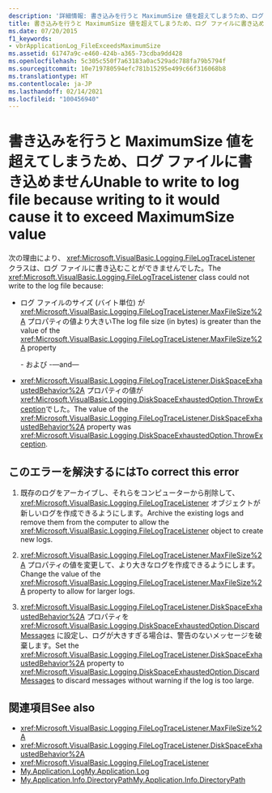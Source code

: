 ```yaml
---
description: '詳細情報: 書き込みを行うと MaximumSize 値を超えてしまうため、ログ ファイルに書き込めません'
title: 書き込みを行うと MaximumSize 値を超えてしまうため、ログ ファイルに書き込めません
ms.date: 07/20/2015
f1_keywords:
- vbrApplicationLog_FileExceedsMaximumSize
ms.assetid: 61747a9c-e460-424b-a365-73cdba9dd428
ms.openlocfilehash: 5c305c550f7a63183a0ac529adc788fa79b5794f
ms.sourcegitcommit: 10e719780594efc781b15295e499c66f316068b8
ms.translationtype: HT
ms.contentlocale: ja-JP
ms.lasthandoff: 02/14/2021
ms.locfileid: "100456940"
---
```

# <a name="unable-to-write-to-log-file-because-writing-to-it-would-cause-it-to-exceed-maximumsize-value"></a><span data-ttu-id="95de9-103">書き込みを行うと MaximumSize 値を超えてしまうため、ログ ファイルに書き込めません</span><span class="sxs-lookup"><span data-stu-id="95de9-103">Unable to write to log file because writing to it would cause it to exceed MaximumSize value</span></span>

<span data-ttu-id="95de9-104">次の理由により、 <xref:Microsoft.VisualBasic.Logging.FileLogTraceListener> クラスは、ログ ファイルに書き込むことができませんでした。</span><span class="sxs-lookup"><span data-stu-id="95de9-104">The <xref:Microsoft.VisualBasic.Logging.FileLogTraceListener> class could not write to the log file because:</span></span>  
  
- <span data-ttu-id="95de9-105">ログ ファイルのサイズ (バイト単位) が <xref:Microsoft.VisualBasic.Logging.FileLogTraceListener.MaxFileSize%2A> プロパティの値より大きい</span><span class="sxs-lookup"><span data-stu-id="95de9-105">The log file size (in bytes) is greater than the value of the <xref:Microsoft.VisualBasic.Logging.FileLogTraceListener.MaxFileSize%2A> property</span></span>  
  
     <span data-ttu-id="95de9-106">- および -</span><span class="sxs-lookup"><span data-stu-id="95de9-106">—and—</span></span>  
  
- <span data-ttu-id="95de9-107"><xref:Microsoft.VisualBasic.Logging.FileLogTraceListener.DiskSpaceExhaustedBehavior%2A> プロパティの値が <xref:Microsoft.VisualBasic.Logging.DiskSpaceExhaustedOption.ThrowException>でした。</span><span class="sxs-lookup"><span data-stu-id="95de9-107">The value of the <xref:Microsoft.VisualBasic.Logging.FileLogTraceListener.DiskSpaceExhaustedBehavior%2A> property was <xref:Microsoft.VisualBasic.Logging.DiskSpaceExhaustedOption.ThrowException>.</span></span>  
  
## <a name="to-correct-this-error"></a><span data-ttu-id="95de9-108">このエラーを解決するには</span><span class="sxs-lookup"><span data-stu-id="95de9-108">To correct this error</span></span>  
  
1. <span data-ttu-id="95de9-109">既存のログをアーカイブし、それらをコンピューターから削除して、 <xref:Microsoft.VisualBasic.Logging.FileLogTraceListener> オブジェクトが新しいログを作成できるようにします。</span><span class="sxs-lookup"><span data-stu-id="95de9-109">Archive the existing logs and remove them from the computer to allow the <xref:Microsoft.VisualBasic.Logging.FileLogTraceListener> object to create new logs.</span></span>  
  
2. <span data-ttu-id="95de9-110"><xref:Microsoft.VisualBasic.Logging.FileLogTraceListener.MaxFileSize%2A> プロパティの値を変更して、より大きなログを作成できるようにします。</span><span class="sxs-lookup"><span data-stu-id="95de9-110">Change the value of the <xref:Microsoft.VisualBasic.Logging.FileLogTraceListener.MaxFileSize%2A> property to allow for larger logs.</span></span>  
  
3. <span data-ttu-id="95de9-111"><xref:Microsoft.VisualBasic.Logging.FileLogTraceListener.DiskSpaceExhaustedBehavior%2A> プロパティを <xref:Microsoft.VisualBasic.Logging.DiskSpaceExhaustedOption.DiscardMessages> に設定し、ログが大きすぎる場合は、警告のないメッセージを破棄します。</span><span class="sxs-lookup"><span data-stu-id="95de9-111">Set the <xref:Microsoft.VisualBasic.Logging.FileLogTraceListener.DiskSpaceExhaustedBehavior%2A> property to <xref:Microsoft.VisualBasic.Logging.DiskSpaceExhaustedOption.DiscardMessages> to discard messages without warning if the log is too large.</span></span>  
  
## <a name="see-also"></a><span data-ttu-id="95de9-112">関連項目</span><span class="sxs-lookup"><span data-stu-id="95de9-112">See also</span></span>

- <xref:Microsoft.VisualBasic.Logging.FileLogTraceListener.MaxFileSize%2A>
- <xref:Microsoft.VisualBasic.Logging.FileLogTraceListener.DiskSpaceExhaustedBehavior%2A>
- <xref:Microsoft.VisualBasic.Logging.FileLogTraceListener>
- [<span data-ttu-id="95de9-113">My.Application.Log</span><span class="sxs-lookup"><span data-stu-id="95de9-113">My.Application.Log</span></span>](xref:Microsoft.VisualBasic.ApplicationServices.ApplicationBase.Log)
- [<span data-ttu-id="95de9-114">My.Application.Info.DirectoryPath</span><span class="sxs-lookup"><span data-stu-id="95de9-114">My.Application.Info.DirectoryPath</span></span>](xref:Microsoft.VisualBasic.ApplicationServices.ApplicationBase.Log)
